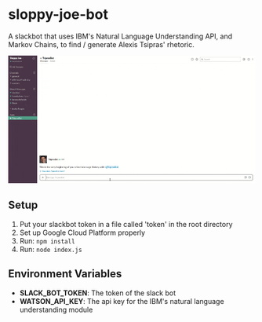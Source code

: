 # sloppy-joe-bot

A slackbot that uses IBM's Natural Language Understanding API, and Markov
Chains, to find / generate Alexis Tsipras' rhetoric.

<img src="./demo.gif">


## Setup

1. Put your slackbot token in a file called 'token' in the root directory
2. Set up Google Cloud Platform properly
3. Run: ``npm install``
4. Run: ``node index.js``

## Environment Variables

- **SLACK_BOT_TOKEN**: The token of the slack bot
- **WATSON_API_KEY**: The api key for the IBM's natural language understanding module
